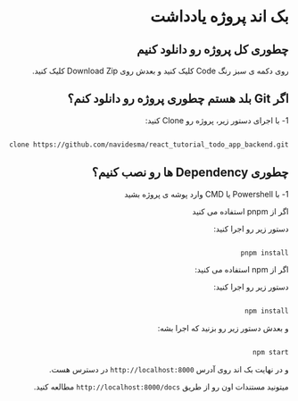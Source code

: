 <div dir="rtl">

# بک اند پروژه یادداشت

## چطوری کل پروژه رو دانلود کنیم

روی دکمه ی سبز رنگ Code کلیک کنید و بعدش روی Download Zip کلیک کنید.

## اگر Git بلد هستم چطوری پروژه رو دانلود کنم؟

1- با اجرای دستور زیر، پروژه رو Clone کنید:

```bash

git clone https://github.com/navidesma/react_tutorial_todo_app_backend.git

```

## چطوری Dependency ها رو نصب کنیم؟

1- با Powershell یا CMD وارد پوشه ی پروژه بشید

اگر از pnpm استفاده می کنید

دستور زیر رو اجرا کنید:

```bash

pnpm install

```

اگر از npm استفاده می کنید:

دستور زیر رو اجرا کنید:

```bash

npm install
```

و بعدش دستور زیر رو بزنید که اجرا بشه:

```bash

npm start

```

و در نهایت بک اند روی آدرس `http://localhost:8000` در دسترس هست.

میتونید مستندات اون رو از طریق `http://localhost:8000/docs` مطالعه کنید.
